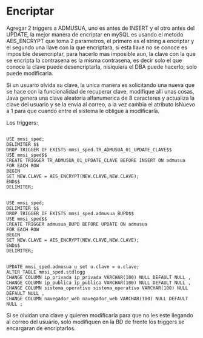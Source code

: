 # Encriptar #

Agregar 2 triggers a ADMUSUA, uno es antes de INSERT y el otro antes del UPDATE, la mejor manera de encriptar en mySQL es usando el metodo AES\_ENCRYPT que toma 2 parametros, el primero es el string a encriptar y el segundo una llave con la que encriptara, si esta llave no se conoce es imposible desencriptar, para hacerlo mas imposible aun, la clave con la que se encripta la contrasena es la misma contrasena, es decir solo el que conoce la clave puede desencriptarla, nisiquiera el DBA puede hacerlo, solo puede modificarla.

Si un usuario olvida su clave, la unica manera es solicitando una nueva que se hace con la funcionalidad de recuperar clave, modifique alli unas cosas, Java genera una clave aleatoria alfanumerica de 8 caracteres y actualiza la clave del usuario y se la envia al correo, a la vez cambia el atributo isNuevo a 1 para que cuando entre el sistema le obligue a modificarla.

Los triggers:
```

USE mmsi_sped;
DELIMITER $$
DROP TRIGGER IF EXISTS mmsi_sped.TR_ADMUSUA_01_UPDATE_CLAVE$$
USE mmsi_sped$$
CREATE TRIGGER TR_ADMUSUA_01_UPDATE_CLAVE BEFORE INSERT ON admusua
FOR EACH ROW
BEGIN
SET NEW.CLAVE = AES_ENCRYPT(NEW.CLAVE,NEW.CLAVE);
END$$
DELIMITER;

```
```

USE mmsi_sped;
DELIMITER $$
DROP TRIGGER IF EXISTS mmsi_sped.admusua_BUPD$$
USE mmsi_sped$$
CREATE TRIGGER admusua_BUPD BEFORE UPDATE ON admusua
FOR EACH ROW
BEGIN
SET NEW.CLAVE = AES_ENCRYPT(NEW.CLAVE,NEW.CLAVE);
END$$
DELIMITER;
```

```

UPDATE mmsi_sped.admusua u set u.clave = u.clave;
ALTER TABLE mmsi_sped.stdlogg
CHANGE COLUMN ip_privada ip_privada VARCHAR(100) NULL DEFAULT NULL ,
CHANGE COLUMN ip_publica ip_publica VARCHAR(100) NULL DEFAULT NULL ,
CHANGE COLUMN sistema_operativo sistema_operativo VARCHAR(100) NULL DEFAULT NULL ,
CHANGE COLUMN navegador_web navegador_web VARCHAR(100) NULL DEFAULT NULL ;

```

Si se olvidan una clave y quieren modificarla para que no les este llegando al correo del usuario, solo modifiquen en la BD de frente los triggers se encargaran de encriptarlos.